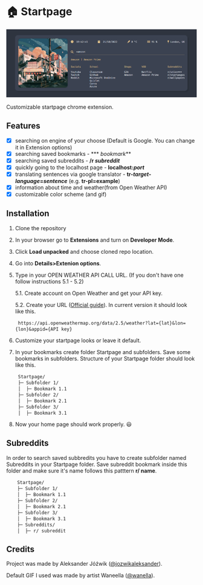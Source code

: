 # 🏠 Startpage

![My configuration](docs/images/screenshot.png)

Customizable startpage chrome extension.

## **Features**
- [x] searching on engine of your choose (Default is Google. You can change it in Extension options)
- [x] searching saved bookmarks - *** *bookmark***
- [x] searching saved subreddits - **/r *subreddit***
- [x] quickly going to the localhost page - **localhost:*port***
- [x] translating sentences via google translator - **tr-*target-language*=*sentence*** (e.g. **tr-pl=example**)
- [x] information about time and weather(from Open Weather API)
- [x] customizable color scheme (and gif)

## **Installation**
1. Clone the repository
2. In your browser go to **Extensions** and turn on **Developer Mode**.
3. Click **Load unpacked** and choose cloned repo location.
4. Go into **Details>Extenion options**.
5. Type in your OPEN WEATHER API CALL URL. (If you don't have one follow instructions 5.1 - 5.2)

    5.1. Create account on Open Weather and get your API key.

    5.2. Create your URL ([Official guide](https://openweathermap.org/current)). In current version it should look like this.
    
        https://api.openweathermap.org/data/2.5/weather?lat={lat}&lon={lon}&appid={API key}

6. Customize your startpage looks or leave it default.
7. In your bookmarks create folder Startpage and subfolders. Save some bookmarks in subfolders. Structure of your Startpage folder should look like this.

        Startpage/
        ├─ Subfolder 1/
        │  ├─ Bookmark 1.1
        ├─ Subfolder 2/
        │  ├─ Bookmark 2.1
        ├─ Subfolder 3/
        │  ├─ Bookmark 3.1
8. Now your home page should work properly. 😃

## **Subreddits**
In order to search saved subbredits you have to create subfolder named Subreddits in your Startpage folder. Save subreddit bookmark inside this folder and make sure it's name follows this patttern **r/ name**.

        Startpage/
        ├─ Subfolder 1/
        │  ├─ Bookmark 1.1
        ├─ Subfolder 2/
        │  ├─ Bookmark 2.1
        ├─ Subfolder 3/
        │  ├─ Bookmark 3.1
        ├─ Subreddits/
        │  ├─ r/ subreddit

## **Credits**
Project was made by Aleksander Jóźwik ([@jozwikaleksander](https://github.com/jozwikaleksander)).

Default GIF I used was made by artist Waneella ([@wanella](https://twitter.com/waneella_)).
